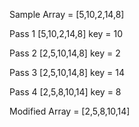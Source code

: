 Sample Array = [5,10,2,14,8]

Pass 1
[5,10,2,14,8]
key = 10

Pass 2
[2,5,10,14,8]
key = 2

Pass 3
[2,5,10,14,8]
key = 14

Pass 4
[2,5,8,10,14]
key = 8

Modified Array = [2,5,8,10,14]
